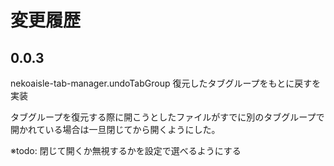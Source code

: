 # 変更履歴

## 0.0.3
nekoaisle-tab-manager.undoTabGroup 復元したタブグループをもとに戻すを実装

タブグループを復元する際に開こうとしたファイルがすでに別のタブグループで開かれている場合は一旦閉じてから開くようにした。

※todo: 閉じて開くか無視するかを設定で選べるようにする
